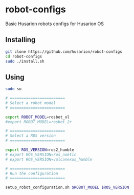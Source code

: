 # robot-configs

Basic Husarion robots configs for Husarion OS 

## Installing

```bash
git clone https://github.com/husarion/robot-configs
cd robot-configs
sudo ./install.sh
```

## Using

```bash
sudo su

# ========================
# Select a robot model
# ========================

export ROBOT_MODEL=rosbot_xl
#export ROBOT_MODEL=rosbot_2r

# ========================
# Select a ROS version
# ========================

export ROS_VERSION=ros2_humble
# export ROS_VERSION=ros_noetic
# export ROS_VERSION=vulcanexus_humble

# ========================
# Run the configuration
# ========================

setup_robot_configuration.sh $ROBOT_MODEL $ROS_VERSION
```